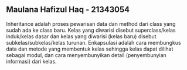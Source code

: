 ## Maulana Hafizul Haq - 21343054
Inheritance adalah proses pewarisan data dan method dari class yang sudah ada ke class baru. Kelas yang diwarisi disebut superclass/kelas induk/kelas dasar dan kelas yang diwarisi (kelas baru) disebut subkelas/subkelas/kelas turunan. Enkapsulasi adalah cara membungkus data dan metode yang membentuk kelas sehingga kelas dapat dilihat sebagai modul, dan cara menyembunyikan detail (penyembunyian informasi) dari kelas.
